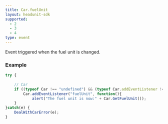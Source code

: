 ```yaml
---
title: Car.fuelUnit
layout: headunit-sdk
supported:
  - 2
  - 3
  - 4
type: event
---
```

Event triggered when the fuel unit is changed.

### Example

```javascript
try {
	
	// Car
	if ((typeof Car !== "undefined") && (typeof Car.addEventListener !== "undefined")) {
		Car.addEventListener("fuelUnit", function(){
			alert("The fuel unit is now:" + Car.GetFuelUnit());
	}
}catch(e) {
	DealWithCarError(e);
}
```